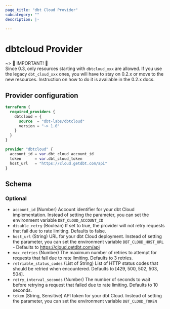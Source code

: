 ```yaml
---
page_title: "dbt Cloud Provider"
subcategory: ""
description: |-
  
---
```


# dbtcloud Provider

~> 🚧 IMPORTANT! 🚧  
Since 0.3, only resources starting with `dbtcloud_xxx` are allowed. If you use the legacy `dbt_cloud_xxx` ones, you will have to stay on 0.2.x or move to the new resources.
Instruction on how to do it is available in the 0.2.x docs.



## Provider configuration

```terraform
terraform {
  required_providers {
    dbtcloud = {
      source  = "dbt-labs/dbtcloud"
      version = "~> 1.0"
    }
  }
}

provider "dbtcloud" {
  account_id = var.dbt_cloud_account_id
  token      = var.dbt_cloud_token
  host_url   = "https://cloud.getdbt.com/api"
}
```

<!-- schema generated by tfplugindocs -->
## Schema

### Optional

- `account_id` (Number) Account identifier for your dbt Cloud implementation. Instead of setting the parameter, you can set the environment variable `DBT_CLOUD_ACCOUNT_ID`
- `disable_retry` (Boolean) If set to true, the provider will not retry requests that fail due to rate limiting. Defaults to false.
- `host_url` (String) URL for your dbt Cloud deployment. Instead of setting the parameter, you can set the environment variable `DBT_CLOUD_HOST_URL` - Defaults to https://cloud.getdbt.com/api
- `max_retries` (Number) The maximum number of retries to attempt for requests that fail due to rate limiting. Defaults to 3 retries.
- `retriable_status_codes` (List of String) List of HTTP status codes that should be retried when encountered. Defaults to [429, 500, 502, 503, 504].
- `retry_interval_seconds` (Number) The number of seconds to wait before retrying a request that failed due to rate limiting. Defaults to 10 seconds.
- `token` (String, Sensitive) API token for your dbt Cloud. Instead of setting the parameter, you can set the environment variable `DBT_CLOUD_TOKEN`